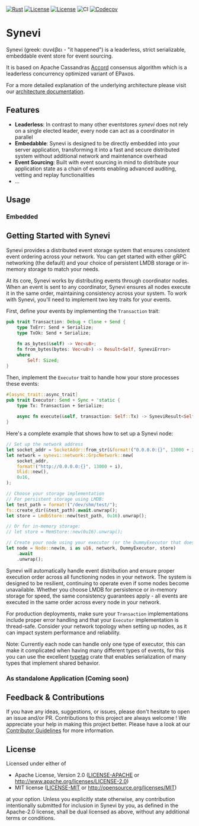 [![Rust](https://img.shields.io/badge/built_with-Rust-dca282.svg)](https://www.rust-lang.org/)
[![License](https://img.shields.io/badge/License-Apache_2.0-brightgreen.svg)](https://github.com/ArunaStorage/synevi/blob/main/LICENSE-APACHE)
[![License](https://img.shields.io/badge/License-MIT-brightgreen.svg)](https://github.com/ArunaStorage/synevi/blob/main/LICENSE-MIT)
![CI](https://github.com/ArunaStorage/synevi/actions/workflows/test.yml/badge.svg)
[![Codecov](https://codecov.io/github/ArunaStorage/synevi/coverage.svg?branch=main)](https://codecov.io/gh/ArunaStorage/synevi)

# Synevi
Synevi (greek: συνέβει - "it happened") is a leaderless, strict serializable, embeddable event store for event sourcing. 

It is based on Apache Cassandras [Accord](https://cwiki.apache.org/confluence/download/attachments/188744725/Accord.pdf?version=1&modificationDate=1630847737000&api=v2) consensus algorithm which is a leaderless concurrency optimized variant of EPaxos.

For a more detailed explanation of the underlying architecture please visit our [architecture documentation](./docs/architecture.md).

## Features

- **Leaderless**: In contrast to many other eventstores *synevi* does not rely on a single elected leader, every node can act as a coordinator in parallel
- **Embedabble**: Synevi is designed to be directly embedded into your server application, transforming it into a fast and secure distributed system without additional network and maintenance overhead
- **Event Sourcing**: Built with event sourcing in mind to distribute your application state as a chain of events enabling advanced auditing, vetting and replay functionalities
- ...

## Usage

### Embedded

## Getting Started with Synevi

Synevi provides a distributed event storage system that ensures consistent event ordering across your network. You can get started with either gRPC networking (the default) and your choice of persistent LMDB storage or in-memory storage to match your needs.

At its core, Synevi works by distributing events through coordinator nodes. When an event is sent to any coordinator, Synevi ensures all nodes execute it in the same order, maintaining consistency across your system. To work with Synevi, you'll need to implement two key traits for your events.

First, define your events by implementing the `Transaction` trait:

```rust
pub trait Transaction: Debug + Clone + Send {
    type TxErr: Send + Serialize;
    type TxOk: Send + Serialize;
    
    fn as_bytes(&self) -> Vec<u8>;
    fn from_bytes(bytes: Vec<u8>) -> Result<Self, SyneviError>
    where
        Self: Sized;
}
```

Then, implement the `Executor` trait to handle how your store processes these events:

```rust
#[async_trait::async_trait]
pub trait Executor: Send + Sync + 'static {
    type Tx: Transaction + Serialize;
    
    async fn execute(&self, transaction: Self::Tx) -> SyneviResult<Self>;
}
```

Here's a complete example that shows how to set up a Synevi node:

```rust
// Set up the network address
let socket_addr = SocketAddr::from_str(&format!("0.0.0.0:{}", 13000 + i)).unwrap();
let network = synevi::network::GrpcNetwork::new(
    socket_addr,
    format!("http://0.0.0.0:{}", 13000 + i),
    Ulid::new(),
    0u16,
);

// Choose your storage implementation
// For persistent storage using LMDB:
let test_path = format!("/dev/shm/test/");
fs::create_dir(&test_path).await.unwrap();
let store = LmdbStore::new(test_path, 0u16).unwrap();

// Or for in-memory storage:
// let store = MemStore::new(0u16).unwrap();

// Create your node using your executor (or the DummyExecutor that does nothing)
let node = Node::new(m, i as u16, network, DummyExecutor, store)
    .await
    .unwrap();
```

Synevi will automatically handle event distribution and ensure proper execution order across all functioning nodes in your network. The system is designed to be resilient, continuing to operate even if some nodes become unavailable. Whether you choose LMDB for persistence or in-memory storage for speed, the same consistency guarantees apply - all events are executed in the same order across every node in your network.

For production deployments, make sure your `Transaction` implementations include proper error handling and that your `Executor` implementation is thread-safe. Consider your network topology when setting up nodes, as it can impact system performance and reliability.

Note: Currently each node can handle only one type of executor, this can make it complicated when having many different types of events, for this you can use the excellent [typetag](https://github.com/dtolnay/typetag) crate that enables serialization of many types that implement shared behavior.

### As standalone Application (Coming soon)

## Feedback & Contributions

If you have any ideas, suggestions, or issues, please don't hesitate to open an issue and/or PR. Contributions to this project are always welcome ! We appreciate your help in making this project better. Please have a look at our [Contributor Guidelines](./CONTRIBUTING.md) for more information.

## License

Licensed under either of

 * Apache License, Version 2.0
   ([LICENSE-APACHE](LICENSE-APACHE) or http://www.apache.org/licenses/LICENSE-2.0)
 * MIT license
   ([LICENSE-MIT](LICENSE-MIT) or http://opensource.org/licenses/MIT)

at your option. Unless you explicitly state otherwise, any contribution intentionally submitted for inclusion in Synevi by you, as defined in the Apache-2.0 license, shall be dual licensed as above, without any additional terms or conditions. 

